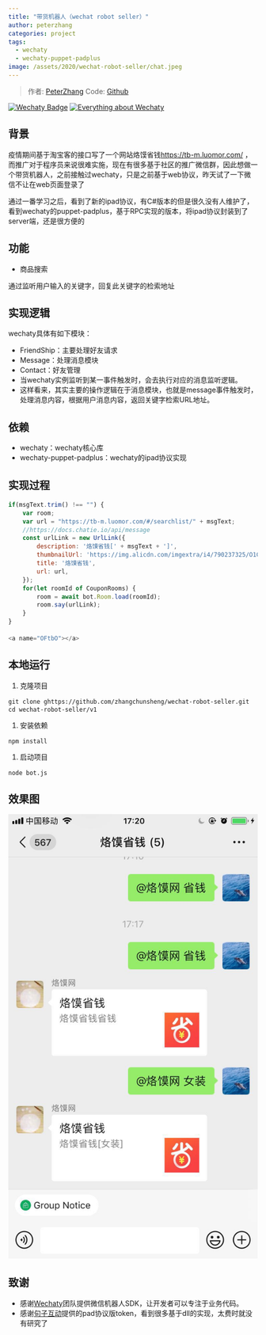 ```yaml
---
title: "带货机器人（wechat robot seller）"
author: peterzhang
categories: project
tags:
  - wechaty
  - wechaty-puppet-padplus
image: /assets/2020/wechat-robot-seller/chat.jpeg
---
```


> 作者: [PeterZhang](https://github.com/zhangchunsheng/)
> Code: [Github](https://github.com/zhangchunsheng/wechat-robot-seller)

[![Wechaty Badge](https://img.shields.io/badge/Powered%20By-Wechaty-green.svg#align=left&display=inline&height=20&margin=%5Bobject%20Object%5D&originHeight=20&originWidth=132&status=done&style=none&width=132)](https://github.com/wechaty/wechaty)
[![Everything about Wechaty](https://img.shields.io/badge/Wechaty-%E5%BC%80%E6%BA%90%E6%BF%80%E5%8A%B1%E8%AE%A1%E5%88%92-green.svg#align=left&display=inline&height=20&margin=%5Bobject%20Object%5D&originHeight=20&originWidth=134&status=done&style=none&width=134)](https://github.com/juzibot/Welcome/wiki/Everything-about-Wechaty)

## 背景

疫情期间基于淘宝客的接口写了一个网站烙馍省钱<https://tb-m.luomor.com/> ，而推广对于程序员来说很难实施，现在有很多基于社区的推广微信群，因此想做一个带货机器人，之前接触过wechaty，只是之前基于web协议，昨天试了一下微信不让在web页面登录了

通过一番学习之后，看到了新的ipad协议，有C#版本的但是很久没有人维护了，看到wechaty的puppet-padplus，基于RPC实现的版本，将ipad协议封装到了server端，还是很方便的

## 功能

- 商品搜索

通过监听用户输入的关键字，回复此关键字的检索地址

## 实现逻辑

wechaty具体有如下模块：

- FriendShip：主要处理好友请求
- Message：处理消息模块
- Contact：好友管理
- 当wechaty实例监听到某一事件触发时，会去执行对应的消息监听逻辑。
- 这样看来，其实主要的操作逻辑在于消息模块，也就是message事件触发时，处理消息内容，根据用户消息内容，返回关键字检索URL地址。

## 依赖

- wechaty：wechaty核心库
- wechaty-puppet-padplus：wechaty的ipad协议实现

## 实现过程

```javascript
if(msgText.trim() !== "") {
    var room;
    var url = "https://tb-m.luomor.com/#/searchlist/" + msgText;
    //https://docs.chatie.io/api/message
    const urlLink = new UrlLink({
        description: '烙馍省钱[' + msgText + ']',
        thumbnailUrl: 'https://img.alicdn.com/imgextra/i4/790237325/O1CN01hY4aU523ytm2F4HxA_!!790237325.jpg?t=1586059949000',
        title: '烙馍省钱',
        url: url,
    });
    for(let roomId of CouponRooms) {
        room = await bot.Room.load(roomId);
        room.say(urlLink);
    }
}

<a name="OFtbO"></a>
```

## 本地运行

1. 克隆项目

```shell
git clone ghttps://github.com/zhangchunsheng/wechat-robot-seller.git
cd wechat-robot-seller/v1
```

1. 安装依赖

```shell
npm install
```

1. 启动项目

```shell
node bot.js
```

## 效果图

![效果图](/assets/2020/wechat-robot-seller/chat.jpeg)

## 致谢

- 感谢[Wechaty](https://wechaty.github.io)团队提供微信机器人SDK，让开发者可以专注于业务代码。
- 感谢[句子互动](https://www.juzibot.com)提供的pad协议版token，看到很多基于dll的实现，太费时就没有研究了
